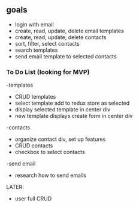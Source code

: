 ## goals

* login with email
* create, read, update, delete email templates
* create, read, update, delete contacts
* sort, filter, select contacts
* search templates
* send email template to selected contacts


### To Do List (looking for MVP)

-templates
* CRUD templates
* select template add to redux store as selected
* display selected template in center div
* new template displays create form in center div

-contacts
* organize contact div, set up features
* CRUD contacts
* checkbox to select contacts

-send email
* research how to send emails

LATER:
* user full CRUD